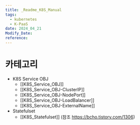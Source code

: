 ```yaml
---
title: _Readme_K8S_Manual
tags:
  - kubernetes
  - K-PaaS
date: 2024_04_21
Modify_Date: 
reference:
---
```

# 카테고리

- K8S Service OBJ
	- [[K8S_Service_OBJ]]
	- [[K8S_Service_OBJ-ClusterIP]]
	- [[K8S_Service_OBJ-NodePort]]
	- [[K8S_Service_OBJ-LoadBalancer]]
	- [[K8S_Service_OBJ-ExternalName]]
- Statefulset
	- [[K8S_Statefulset]] (참조 https://bcho.tistory.com/1306)